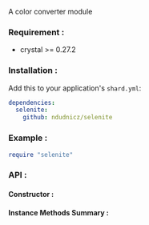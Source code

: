 A color converter module

### Requirement :
* crystal >= 0.27.2

### Installation :
Add this to your application's `shard.yml`:
```yaml
dependencies:
  selenite:
    github: ndudnicz/selenite
```

### Example :
```ruby
require "selenite"
```

### API :
#### Constructor :

#### Instance Methods Summary :
